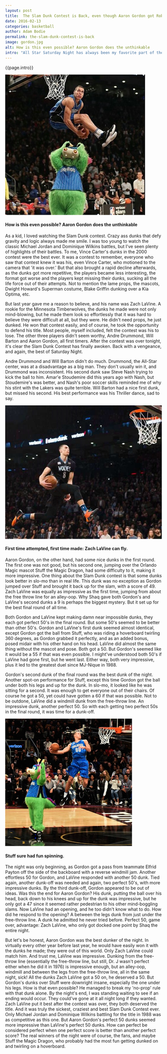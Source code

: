 ```yaml
---
layout: post
title:  The Slam Dunk Contest is Back, even though Aaron Gordon got Robbed
date: 2016-02-13
categories: basketball
author: Adam Bodie
permalink: the-slam-dunk-contest-is-back
image: gordon.jpg
alt: How is this even possible? Aaron Gordon does the unthinkable
intro: "All Star Saturday Night has always been my favorite part of the All-Star Weekend. The All Star Game itself is fine and all, but it's too much of an exhibition game with no defense. Friday night, with the Rising Stars game, is much of the same. But Saturday Night, with the Three Point Contest and the Slam Dunk Contest, are for the fans."
---
```


<div class="article">
<p>{{page.intro}}</p>

<div class="blog-pic">
		<img src="img/gordon.jpg" data-toggle="tooltip" title="How is this even possible? Aaron Gordon does the unthinkable" class="image block img-responsive">
	<h4>How is this even possible? Aaron Gordon does the unthinkable</h4>
</div>

<p>As a kid, I loved watching the Slam Dunk contest.  Crazy ass dunks that defy gravity and logic always made me smile.  I was too young to watch the classic Michael Jordan and Dominique Wilkins battles, but I've seen plenty of highlights of their battles.  To me, Vince Carter's dunks in the 2000 contest were the best ever.  It was a contest to remember, everyone who saw that contest knew it was his, even Vince Carter, who motioned to the camera that 'it was over.'  But that also brought a rapid decline afterwards, as the dunks got more repetitive, the players became less interesting, the format got worse and the players kept missing their dunks, sucking all the life force out of their attempts.  Not to mention the lame props, the mascots, Dwight Howard's Superman costume, Blake Griffin dunking over a Kia Optima, etc.</p>

<p>But last year gave me a reason to believe, and his name was Zach LaVine.  A rookie for the Minnesota Timberwolves, the dunks he made were not only mind-blowing, but he made them look so effortlessly that it was hard to believe they were difficult at all, but they were.  He didn't need props, he just dunked.  He won that contest easily, and of course, he took the opportunity to defend his title.  Most people, myself included, felt the contest was his to lose.  The other three players didn't seem worthy, Andre Drummond, Will Barton and Aaron Gordon, all first timers.  After the contest was over tonight, it's clear the Slam Dunk Contest has finally awoken.  Back with a vengeance, and again, the best of Saturday Night.</p>

<p>Andre Drummond and Will Barton didn't do much.  Drummond, the All-Star center, was at a disadvantage as a big man.  They don't usually win it, and Drummond was inconsistent.  His second dunk saw Steve Nash trying to kick the ball to him.  Amar'e Stoudemire did this years ago with Nash, but Stoudemire's was better, and Nash's poor soccer skills reminded me of why his stint with the Lakers was quite terrible.  Will Barton had a nice first dunk, but missed his second.  His best performance was his Thriller dance, sad to say.</p>


<div class="blog-pic">
		<img src="img/lavine.jpg" data-toggle="tooltip" title="First time attempted, first time made: Zach LaVine can fly." class="image block img-responsive pull-right">
	<h4>First time attempted, first time made: Zach LaVine can fly.</h4>
</div>


<p>Aaron Gordon, on the other hand, had some nice dunks in the first round.  The first one was not good, but his second one, jumping over the Orlando Magic mascot Stuff the Magic Dragon, had some difficulty to it, making it more impressive.  One thing about the Slam Dunk contest is that some dunks look better in slo-mo than in real life.  This dunk was no exception as Gordon jumped over Stuff and brought it back up for the slam, with a score of 49.  Zach LaVine was equally as impressive as the first time, jumping from about the free throw line for an alley-oop.  Why Shaq gave both Gordon's and LaVine's second dunks a 9 is perhaps the biggest mystery.  But it set up for the best final round of all time.</p><p>Both Gordon and LaVine kept making damn near impossible dunks, they each got perfect 50's in the final round.  But some 50's seemed to be better than other 50's.  Gordon and LaVine's first dunk seemed almost identical, except Gordon got the ball from Stuff, who was riding a hoverboard twirling 360 degrees, as Gordon grabbed it perfectly, and as an added bonus, posed midair with his other hand on his head.  LaVine did almost the same thing without the mascot and pose.  Both got a 50.  But Gordon's seemed like it would be a 55 if that was even possible.  I might've understood both 50's if LaVine had gone first, but he went last.  Either way, both very impressive, plus it led to the greatest duel since MJ-Nique in 1988.</p>

<p>Gordon's second dunk of the final round was the best dunk of the night.  Another spot-on performance for Stuff, except this time Gordon got the ball under both his legs and up for the dunk.  In slo-mo, it looked like he was sitting for a second.  It was enough to get everyone out of their chairs.  Of course he got a 50, yet could have gotten a 60 if that was possible.  Not to be outdone, LaVine did a windmill dunk from the free-throw line.  An impressive dunk, another perfect 50.  So with each getting two perfect 50s in the final round, it was time for a dunk-off.</p>

<div class="blog-pic">
		<img src="img/gordon2.jpg" data-toggle="tooltip" title="Stuff sure had fun spinning." class="image block img-responsive">
	<h4>Stuff sure had fun spinning.</h4>
</div>



<p>The night was only beginning, as Gordon got a pass from teammate Elfrid Payton off the side of the backboard with a reverse windmill jam.  Another effortless 50 for Gordon, and LaVine responded with another 50 dunk.  Tied again, another dunk-off was needed and again, two perfect 50's, with more impressive dunks.  By the third dunk-off, Gordon appeared to be out of ideas.  Was this the end for Aaron Gordon?  His dunk, putting the ball over his head, back down to his knees and up for the dunk was impressive, but he only got a 47 since it seemed rather pedestrian to his other mind-boggling slams.  Now LaVine had an opening, and he too didn't know what to do.  How did he respond to the opening?  A between the legs dunk from just under the free-throw line.  A dunk he admitted he never tried before.  Perfect 50, game over, advantage: Zach LaVine, who only got docked one point by Shaq the entire night.</p>

<p>But let's be honest, Aaron Gordon was the best dunker of the night.  In virtually every other year before last year, he would have easily won it with the dunks he made; they were out of this world.  Only Zach LaVine could match him.  And trust me, LaVine was impressive.  Dunking from the free-throw line (essentially the free-throw line, but still, Dr. J wasn't perfect either when he did it in 1976) is impressive enough, but an alley-oop, windmill and between the legs from the free-throw line, all in the same night, sick!  All the dunks Zach LaVine got a 50 on, he deserved a 50. But Gordon's dunks over Stuff were downright insane, especially the one under his legs.  How is that even possible?  He managed to break my 'no-prop' rule with that dunk alone.  By the night's end, I was standing waiting to see if an ending would occur.  They could've gone at it all night long if they wanted.  Zach LaVine put it best after the contest was over, they both deserved the title.  And it was truly the sickest, craziest and best Slam Dunk Contest ever.  Only Michael Jordan and Dominique Wilkins battling for the title in 1988 was as competitive as this one.  But Aaron Gordon's perfect 50 dunks seemed more impressive than LaVine's perfect 50 dunks.  How can perfect be considered perfect when one perfect score is better than another perfect score?  The real winners of the night were of course, the fans, and maybe Stuff the Magic Dragon, who probably had the most fun getting dunked on and twirling on a hoverboard.</p>

</div>